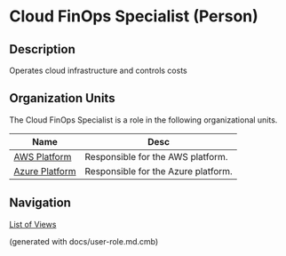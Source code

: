 # Cloud FinOps Specialist (Person)

## Description
Operates cloud infrastructure and controls costs

## Organization Units
The Cloud FinOps Specialist is a role in the following organizational units.

| Name | Desc |
|---|---|
| [AWS Platform](../../mybank/it-management/aws-unit.md) | Responsible for the AWS platform. |
| [Azure Platform](../../mybank/it-management/azure-unit.md) | Responsible for the Azure platform. |


## Navigation
[List of Views](../../views.md)

(generated with docs/user-role.md.cmb)

